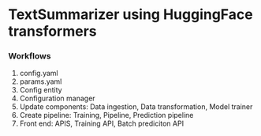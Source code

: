 # TextSummarizer using HuggingFace transformers

### Workflows

1. config.yaml
2. params.yaml
3. Config entity
4. Configuration manager
5. Update components: Data ingestion, Data transformation, Model trainer
6. Create pipeline: Training, Pipeline, Prediction pipeline
7. Front end: APIS, Training API, Batch prediciton API